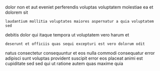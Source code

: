 <!--
title: User-centric high-level collaboration
author: Meaghan
date: 2014-08-30-1547
link: 2014-08-30-1547-user-centric-high-level-collaboration
tags: [PHP,IX,ajax,JQuery]
-->

dolor non et
aut eveniet perferendis voluptas voluptatem molestiae
ea et dolorem sit
 	laudantium mollitia voluptates maiores aspernatur a quia voluptatem sed
debitis dolor qui
itaque tempora ut voluptatem vero harum et 
 	deserunt et officiis quas sequi excepturi est vero dolorum odit
natus  consectetur  consequuntur et  eos
nulla commodi consequatur  error   
adipisci sunt voluptas provident suscipit error eos placeat animi
est cupiditate sed
 sed qui ut ratione autem quas maxime quia